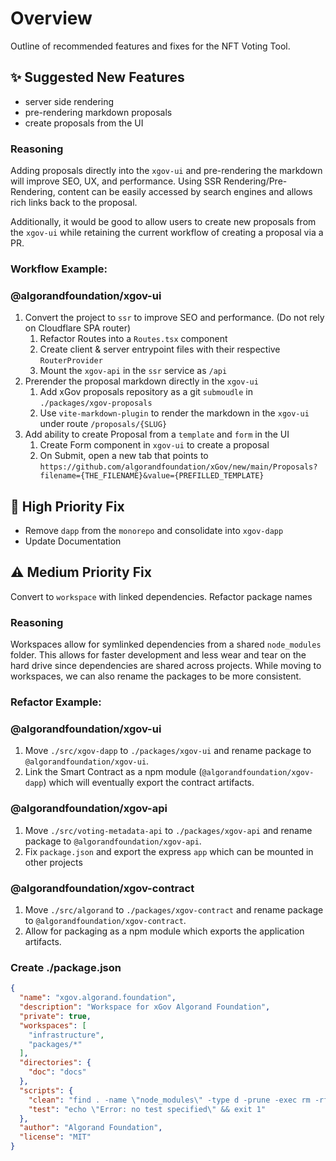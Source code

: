 # Overview

Outline of recommended features and fixes for the NFT Voting Tool.

## ✨ Suggested New Features

- server side rendering
- pre-rendering markdown proposals
- create proposals from the UI

### Reasoning

Adding proposals directly into the `xgov-ui` and pre-rendering the markdown will improve SEO, UX, and performance.
Using SSR Rendering/Pre-Rendering, content can be easily accessed by search engines and allows
rich links back to the proposal.

Additionally, it would be good to allow users to create new proposals from the `xgov-ui` while
retaining the current workflow of creating a proposal via a PR.

### Workflow Example:

### @algorandfoundation/xgov-ui

1. Convert the project to `ssr` to improve SEO and performance. (Do not rely on Cloudflare SPA router)
    1. Refactor Routes into a `Routes.tsx` component
    2. Create client & server entrypoint files with their respective `RouterProvider`
    3. Mount the `xgov-api` in the `ssr` service as `/api`
2. Prerender the proposal markdown directly in the `xgov-ui`
    1. Add xGov proposals repository as a git `submoudle` in `./packages/xgov-proposals`
    2. Use `vite-markdown-plugin` to render the markdown in the `xgov-ui` under route `/proposals/{SLUG}`
3. Add ability to create Proposal from a `template` and `form` in the UI
    1. Create Form component in `xgov-ui` to create a proposal
    2. On Submit, open a new tab that points to `https://github.com/algorandfoundation/xGov/new/main/Proposals?filename={THE_FILENAME}&value={PREFILLED_TEMPLATE}`



## 🛑 High Priority Fix

- Remove `dapp` from the `monorepo` and consolidate into `xgov-dapp`
- Update Documentation


## ⚠️ Medium Priority Fix

Convert to `workspace` with linked dependencies. Refactor package names

### Reasoning

Workspaces allow for symlinked dependencies from a shared `node_modules` folder.
This allows for faster development and less wear and tear on the hard drive since dependencies are
shared across projects. While moving to workspaces, we can also rename the packages to be more consistent.

### Refactor Example:

### @algorandfoundation/xgov-ui

1. Move `./src/xgov-dapp` to `./packages/xgov-ui` and rename package to `@algorandfoundation/xgov-ui`.
2. Link the Smart Contract as a npm module (`@algorandfoundation/xgov-dapp`) which will eventually export the contract artifacts.

### @algorandfoundation/xgov-api

1. Move `./src/voting-metadata-api` to `./packages/xgov-api` and rename package to `@algorandfoundation/xgov-api`.
2. Fix `package.json` and export the express `app` which can be mounted in other projects

### @algorandfoundation/xgov-contract

1. Move `./src/algorand` to `./packages/xgov-contract` and rename package to `@algorandfoundation/xgov-contract`.
2. Allow for packaging as a npm module which exports the application artifacts.


### Create ./package.json
```json
{
  "name": "xgov.algorand.foundation",
  "description": "Workspace for xGov Algorand Foundation",
  "private": true,
  "workspaces": [
    "infrastructure",
    "packages/*"
  ],
  "directories": {
    "doc": "docs"
  },
  "scripts": {
    "clean": "find . -name \"node_modules\" -type d -prune -exec rm -rf '{}' +",
    "test": "echo \"Error: no test specified\" && exit 1"
  },
  "author": "Algorand Foundation",
  "license": "MIT"
}

```
